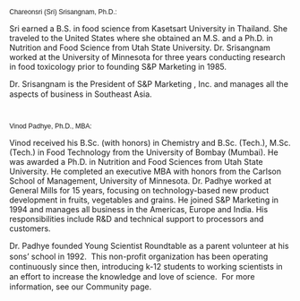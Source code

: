<p class="sp_text_bold"><span style="font-family: Verdana,Arial,Helvetica,sans-serif; font-size: 9pt;">Chareonsri (Sri) Srisangnam, Ph.D.:</span></p>
<p>Sri earned a B.S. in food science from Kasetsart University in Thailand. She traveled to the United States where she obtained an M.S. and a Ph.D. in Nutrition and Food Science from Utah State University. Dr. Srisangnam worked at the University of Minnesota for three years conducting research in food toxicology prior to founding S&amp;P Marketing in 1985.</p>
<p><span style="line-height: 1.3em;">Dr. Srisangnam is the President of S&amp;P Marketing , Inc. and manages all the aspects of business in Southeast Asia.</span></p>
<p><span style="font-size: 8pt;"><br /></span></p>
<p class="sp_text_bold"><span style="font-family: Verdana,Arial,Helvetica,sans-serif; font-size: 9pt;">Vinod Padhye, Ph.D., MBA:</span></p>
<p>Vinod received his B.Sc. (with honors) in Chemistry and B.Sc. (Tech.), M.Sc. (Tech.) in Food Technology from the University of Bombay (Mumbai). He was awarded a Ph.D. in Nutrition and Food Sciences from Utah State University. He completed an executive MBA with honors from the Carlson School of Management, University of Minnesota. Dr. Padhye worked at General Mills for 15 years, focusing on technology-based new product development in fruits, vegetables and grains. He joined S&amp;P Marketing in 1994 and manages all business in the Americas, Europe and India. His responsibilities include R&amp;D and technical support to processors and customers.</p>
<p><span style="line-height: 1.3em;">Dr. Padhye founded Young Scientist Roundtable as a parent volunteer at his sons’ school in 1992.&nbsp; This non-profit organization has been operating continuously since then, introducing k-12 students to working scientists in an effort to increase the knowledge and love of science.&nbsp; For more information, see our Community page.</span></p>

